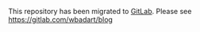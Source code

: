 This repository has been migrated to [GitLab][gl]. Please see
https://gitlab.com/wbadart/blog

[gl]: https://about.gitlab.com
